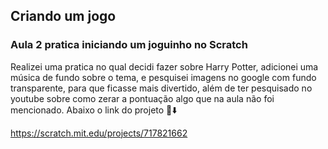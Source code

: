## Criando um jogo
### Aula 2 pratica iniciando um joguinho no Scratch 
Realizei uma pratica no qual decidi fazer sobre Harry Potter, adicionei uma música de fundo sobre o tema, e pesquisei imagens no google com fundo transparente, para que ficasse mais divertido, além de ter pesquisado no youtube sobre como zerar a pontuação algo que na aula não foi mencionado.
Abaixo o link do projeto 🦉⬇️

https://scratch.mit.edu/projects/717821662
